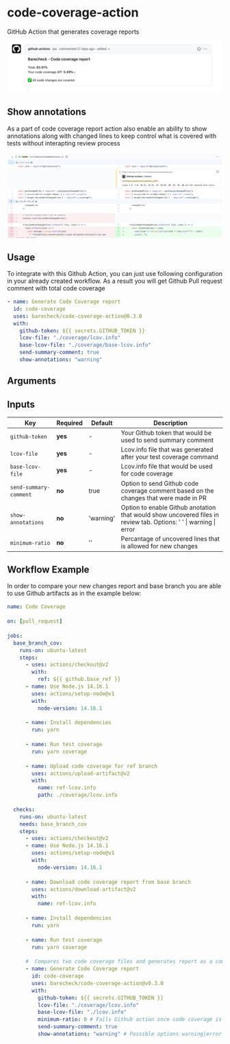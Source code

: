 # code-coverage-action

GitHub Action that generates coverage reports

![code coverage report](./docs/img/barecheck-comment.png)

## Show annotations

As a part of code coverage report action also enable an ability to show annotations along with changed lines to keep control what is covered with tests without interapting review process

![show annotations](./docs/img/show-annotations.png)

## Usage

To integrate with this Github Action, you can just use following configuration in your already created workflow. As a result you will get Github Pull request comment with total code coverage

```yml
- name: Generate Code Coverage report
  id: code-coverage
  uses: barecheck/code-coverage-action@0.3.0
  with:
    github-token: ${{ secrets.GITHUB_TOKEN }}
    lcov-file: "./coverage/lcov.info"
    base-lcov-file: "./coverage/base-lcov.info"
    send-summary-comment: true
    show-annotations: "warning"
```

## Arguments

## Inputs

| Key                    | Required | Default   | Description                                                                                                       |
| ---------------------- | -------- | --------- | ----------------------------------------------------------------------------------------------------------------- |
| `github-token`         | **yes**  | -         | Your Github token that would be used to send summary comment                                                      |
| `lcov-file`            | **yes**  | -         | Lcov.info file that was generated after your test coverage command                                                |
| `base-lcov-file`       | **yes**  | -         | Lcov.info file that would be used for code coverage                                                               |
| `send-summary-comment` | **no**   | true      | Option to send Github code coverage comment based on the changes that were made in PR                             |
| `show-annotations`     | **no**   | 'warning' | Option to enable Github anotation that would show uncovered files in review tab. Options: ' ' \| warning \| error |
| `minimum-ratio`        | **no**   | ''        | Percantage of uncovered lines that is allowed for new changes                                                     |

## Workflow Example

In order to compare your new changes report and base branch you are able to use Github artifacts as in the example below:

```yml
name: Code Coverage

on: [pull_request]

jobs:
  base_branch_cov:
    runs-on: ubuntu-latest
    steps:
      - uses: actions/checkout@v2
        with:
          ref: ${{ github.base_ref }}
      - name: Use Node.js 14.16.1
        uses: actions/setup-node@v1
        with:
          node-version: 14.16.1

      - name: Install dependencies
        run: yarn

      - name: Run test coverage
        run: yarn coverage

      - name: Upload code coverage for ref branch
        uses: actions/upload-artifact@v2
        with:
          name: ref-lcov.info
          path: ./coverage/lcov.info

  checks:
    runs-on: ubuntu-latest
    needs: base_branch_cov
    steps:
      - uses: actions/checkout@v2
      - name: Use Node.js 14.16.1
        uses: actions/setup-node@v1
        with:
          node-version: 14.16.1

      - name: Download code coverage report from base branch
        uses: actions/download-artifact@v2
        with:
          name: ref-lcov.info

      - name: Install dependencies
        run: yarn

      - name: Run test coverage
        run: yarn coverage

      #  Compares two code coverage files and generates report as a comment
      - name: Generate Code Coverage report
        id: code-coverage
        uses: barecheck/code-coverage-action@v0.3.0
        with:
          github-token: ${{ secrets.GITHUB_TOKEN }}
          lcov-file: "./coverage/lcov.info"
          base-lcov-file: "./lcov.info"
          minimum-ratio: 0 # Fails Github action once code coverage is decreasing
          send-summary-comment: true
          show-annotations: "warning" # Possible options warning|error
```

